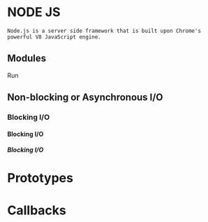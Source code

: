 # NODE JS
 `Node.js is a server side framework that is built upon Chrome's powerful V8 JavaScript engine.`
## Modules
Run
## Non-blocking or Asynchronous I/O
### Blocking I/O
#### Blocking I/O
##### Blocking I/O
# Prototypes
# Callbacks